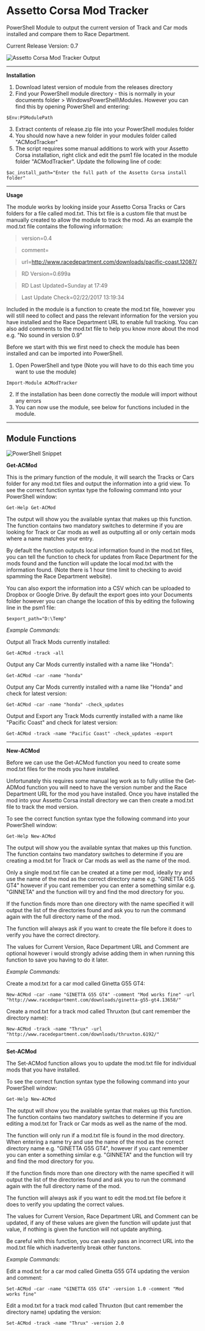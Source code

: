 # Assetto Corsa Mod Tracker
PowerShell Module to output the current version of Track and Car mods installed and compare them to Race Department.

Current Release Version: 0.7

![Assetto Corsa Mod Tracker Output](https://raw.githubusercontent.com/eximo84/Assetto-Corsa-Mod-Tracker/master/Screenshots/ACModTracker-Output.PNG)

----------


**Installation**

 1. Download latest version of module from the releases directory
 2. Find your PowerShell module directory - this is normally in your documents folder > WindowsPowerShell\Modules.  However you can find this by opening PowerShell and entering:

 `$Env:PSModulePath`

 3. Extract contents of release.zip file into your PowerShell modules folder
 4. You should now have a new folder in your modules folder called "ACModTracker"
 5. The script requires some manual additions to work with your Assetto Corsa installation, right click and edit the psm1 file located in the module folder "ACModTracker".  Update the following line of code: 

 `$ac_install_path="Enter the full path of the Assetto Corsa install folder"`


----------

**Usage**

The module works by looking inside your Assetto Corsa Tracks or Cars folders for a file called mod.txt.  This txt file is a custom file that must be manually created to allow the module to track the mod.   As an example the mod.txt file contains the following information:

> version=0.4

> comment=

> url=http://www.racedepartment.com/downloads/pacific-coast.12087/

> RD Version=0.699a

> RD Last Updated=Sunday at 17:49 

> Last Update Check=02/22/2017 13:19:34

Included in the module is a function to create the mod.txt file, however you will still need to collect and pass the relevant information for the version you have installed and the Race Department URL to enable full tracking.  You can also add comments to the mod.txt file to help you know more about the mod e.g. "No sound in version 0.9"

Before we start with this we first need to check the module has been installed and can be imported into PowerShell.
 
 1. Open PowerShell and type (Note you will have to do this each time you want to use the module)

 `Import-Module ACModTracker`

 2. If the installation has been done correctly the module will import without any errors
 3. You can now use the module, see below for functions included in the module.

----------

Module Functions
----------------

![PowerShell Snippet](https://raw.githubusercontent.com/eximo84/Assetto-Corsa-Mod-Tracker/master/Screenshots/PowerShell-Command.PNG)

**Get-ACMod**

This is the primary function of the module, it will search the Tracks or Cars folder for any mod.txt files and output the information into a grid view.  To see the correct function syntax type the following command into your PowerShell window: 

 `Get-Help Get-ACMod`

The output will show you the available syntax that makes up this function.   The function contains two mandatory switches to determine if you are looking for Track or Car mods as well as outputting all or only certain mods where a name matches your entry. 

By default the function outputs local information found in the mod.txt files, you can tell the function to check for updates from Race Department for the mods found and the function will update the local mod.txt with the information found. (Note there is 1 hour time limit to checking to avoid spamming the Race Department website).  

You can also export the information into a CSV which can be uploaded to Dropbox or Google Drive.  By default the export goes into your Documents folder however you can change the location of this by editing the following line in the psm1 file:

 `$export_path="D:\Temp"`

*Example Commands:*

Output all Track Mods currently installed:

 `Get-ACMod -track -all`

Output any Car Mods currently installed with a name like "Honda": 

 `Get-ACMod -car -name "honda"`

Output any Car Mods currently installed with a name like "Honda" and check for latest version:

 `Get-ACMod -car -name "honda" -check_updates`

Output and Export any Track Mods currently installed with a name like "Pacific Coast" and check for latest version: 

 `Get-ACMod -track -name "Pacific Coast" -check_updates -export`


----------

**New-ACMod**

Before we can use the Get-ACMod function you need to create some mod.txt files for the mods you have installed.

Unfortunately this requires some manual leg work as to fully utilise the Get-ADMod function you will need to have the version number and the Race Department URL for the mod you have installed.  Once you have installed the mod into your Assetto Corsa install directory we can then create a mod.txt file to track the mod version.

To see the correct function syntax type the following command into your PowerShell window: 

 `Get-Help New-ACMod`

The output will show you the available syntax that makes up this function.   The function contains two mandatory switches to determine if you are creating a mod.txt for Track or Car mods as well as the name of the mod.

Only a single mod.txt file can be created at a time per mod, ideally try and use the name of the mod as the correct directory name e.g. "GINETTA G55 GT4" however if you cant remember you can enter a something similar e.g. "GINNETA" and the function will try and find the mod directory for you. 

If the function finds more than one directory with the name specified it will output the list of the directories found and ask you to run the command again with the full directory name of the mod. 

The function will always ask if you want to create the file before it does to verify you have the correct directory.

The values for Current Version, Race Department URL and Comment are optional however i would strongly advise adding them in when running this function to save you having to do it later.

*Example Commands:*

Create a mod.txt for a car mod called Ginetta G55 GT4:

 `New-ACMod -car -name "GINETTA G55 GT4" -comment "Mod works fine" -url "http://www.racedepartment.com/downloads/ginetta-g55-gt4.13658/"`

Create a mod.txt for a track mod called Thruxton (but cant remember the directory name):

`New-ACMod -track -name "Thrux" -url  "http://www.racedepartment.com/downloads/thruxton.6192/"`

----------

**Set-ACMod**

The Set-ACMod function allows you to update the mod.txt file for individual mods that you have installed.

To see the correct function syntax type the following command into your PowerShell window: 

 `Get-Help New-ACMod`

The output will show you the available syntax that makes up this function.   The function contains two mandatory switches to determine if you are editing a mod.txt for Track or Car mods as well as the name of the mod.

The function will only run if a mod.txt file is found in the mod directory.  When entering a name try and use the name of the mod as the correct directory name e.g. "GINETTA G55 GT4", however if you cant remember you can enter a something similar e.g. "GINNETA" and the function will try and find the mod directory for you. 

If the function finds more than one directory with the name specified it will output the list of the directories found and ask you to run the command again with the full directory name of the mod. 

The function will always ask if you want to edit the mod.txt file before it does to verify you updating the correct values.

The values for Current Version, Race Department URL and Comment can be updated, if any of these values are given the function will update just that value, if nothing is given the function will not update anything.

Be careful with this function, you can easily pass an incorrect URL into the mod.txt file which inadvertently break other functons. 

*Example Commands:*

Edit a mod.txt for a car mod called Ginetta G55 GT4 updating the version and comment:

 `Set-ACMod -car -name "GINETTA G55 GT4" -version 1.0 -comment "Mod works fine"`

Edit a mod.txt for a track mod called Thruxton (but cant remember the directory name) updating the version:

`Set-ACMod -track -name "Thrux" -version 2.0`
